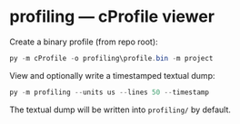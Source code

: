 profiling — cProfile viewer
============================

Create a binary profile (from repo root):

```powershell
py -m cProfile -o profiling\profile.bin -m project
```

View and optionally write a timestamped textual dump:

```powershell
py -m profiling --units us --lines 50 --timestamp
```

The textual dump will be written into `profiling/` by default.
